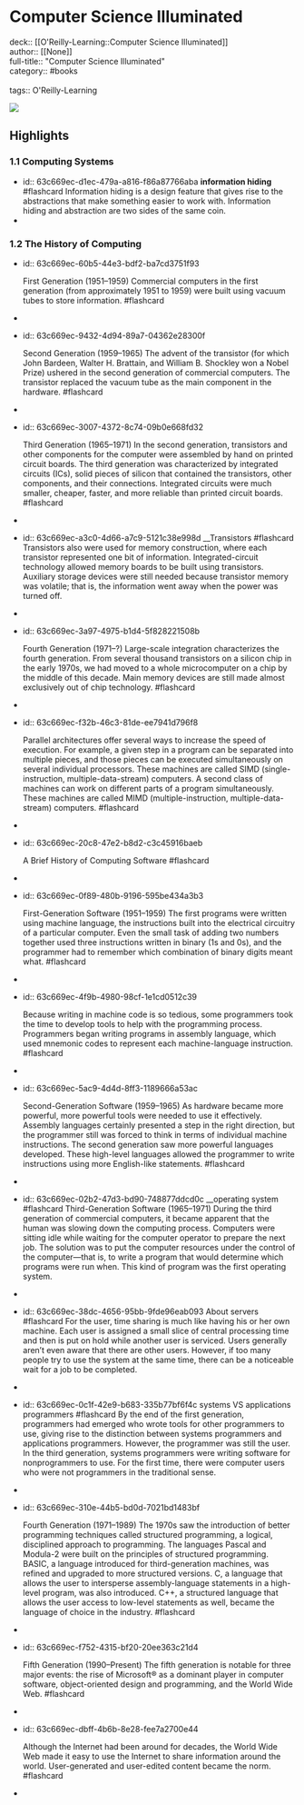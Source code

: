 # Computer Science Illuminated

deck:: [[O'Reilly-Learning::Computer Science Illuminated]]\
author:: [[None]]\
full-title:: "Computer Science Illuminated"\
category:: #books\
\
tags:: O'Reilly-Learning  

![](https://learning.oreilly.com/library/view/computer-science-illuminated/9781284155648/ibis_generated_cover_thumbnail.jpg)
## Highlights
### 1.1 Computing Systems
- id:: 63c669ec-d1ec-479a-a816-f86a87766aba
   __information hiding__ #flashcard 
    Information hiding is a design feature that gives rise to the abstractions that make something easier to work with. Information hiding and abstraction are two sides of the same coin.
-
### 1.2 The History of Computing
- id:: 63c669ec-60b5-44e3-bdf2-ba7cd3751f93
  
  First Generation (1951–1959)
     Commercial computers in the first generation (from approximately 1951 to 1959) were built using vacuum tubes to store information. #flashcard
-
- id:: 63c669ec-9432-4d94-89a7-04362e28300f
  
  Second Generation (1959–1965)
     The advent of the transistor (for which John Bardeen, Walter H. Brattain, and William B. Shockley won a Nobel Prize) ushered in the second generation of commercial computers. The transistor replaced the vacuum tube as the main component in the hardware. #flashcard
-
- id:: 63c669ec-3007-4372-8c74-09b0e668fd32
  
  Third Generation (1965–1971)
     In the second generation, transistors and other components for the computer were assembled by hand on printed circuit boards. The third generation was characterized by integrated circuits (ICs), solid pieces of silicon that contained the transistors, other components, and their connections. Integrated circuits were much smaller, cheaper, faster, and more reliable than printed circuit boards. #flashcard
-
- id:: 63c669ec-a3c0-4d66-a7c9-5121c38e998d
   __Transistors #flashcard 
    Transistors also were used for memory construction, where each transistor represented one bit of information. Integrated-circuit technology allowed memory boards to be built using transistors. Auxiliary storage devices were still needed because transistor memory was volatile; that is, the information went away when the power was turned off.
-
- id:: 63c669ec-3a97-4975-b1d4-5f828221508b
  
  Fourth Generation (1971–?)
     Large-scale integration characterizes the fourth generation. From several thousand transistors on a silicon chip in the early 1970s, we had moved to a whole microcomputer on a chip by the middle of this decade. Main memory devices are still made almost exclusively out of chip technology. #flashcard
-
- id:: 63c669ec-f32b-46c3-81de-ee7941d796f8
  
  Parallel architectures offer several ways to increase the speed of execution. For example, a given step in a program can be separated into multiple pieces, and those pieces can be executed simultaneously on several individual processors. These machines are called SIMD (single-instruction, multiple-data-stream) computers. A second class of machines can work on different parts of a program simultaneously. These machines are called MIMD (multiple-instruction, multiple-data-stream) computers. #flashcard
-
- id:: 63c669ec-20c8-47e2-b8d2-c3c45916baeb
  
  A Brief History of Computing Software #flashcard
-
- id:: 63c669ec-0f89-480b-9196-595be434a3b3
  
  First-Generation Software (1951–1959)
     The first programs were written using machine language, the instructions built into the electrical circuitry of a particular computer. Even the small task of adding two numbers together used three instructions written in binary (1s and 0s), and the programmer had to remember which combination of binary digits meant what. #flashcard
-
- id:: 63c669ec-4f9b-4980-98cf-1e1cd0512c39
  
  Because writing in machine code is so tedious, some programmers took the time to develop tools to help with the programming process. Programmers began writing programs in assembly language, which used mnemonic codes to represent each machine-language instruction. #flashcard
-
- id:: 63c669ec-5ac9-4d4d-8ff3-1189666a53ac
  
  Second-Generation Software (1959–1965)
     As hardware became more powerful, more powerful tools were needed to use it effectively. Assembly languages certainly presented a step in the right direction, but the programmer still was forced to think in terms of individual machine instructions. The second generation saw more powerful languages developed. These high-level languages allowed the programmer to write instructions using more English-like statements. #flashcard
-
- id:: 63c669ec-02b2-47d3-bd90-748877ddcd0c
   __operating system #flashcard 
    Third-Generation Software (1965–1971)
     During the third generation of commercial computers, it became apparent that the human was slowing down the computing process. Computers were sitting idle while waiting for the computer operator to prepare the next job. The solution was to put the computer resources under the control of the computer—that is, to write a program that would determine which programs were run when. This kind of program was the first operating system.
-
- id:: 63c669ec-38dc-4656-95bb-9fde96eab093
   About servers #flashcard 
    For the user, time sharing is much like having his or her own machine. Each user is assigned a small slice of central processing time and then is put on hold while another user is serviced. Users generally aren’t even aware that there are other users. However, if too many people try to use the system at the same time, there can be a noticeable wait for a job to be completed.
-
- id:: 63c669ec-0c1f-42e9-b683-335b77bf6f4c
   systems VS applications programmers #flashcard 
    By the end of the first generation, programmers had emerged who wrote tools for other programmers to use, giving rise to the distinction between systems programmers and applications programmers. However, the programmer was still the user. In the third generation, systems programmers were writing software for nonprogrammers to use. For the first time, there were computer users who were not programmers in the traditional sense.
-
- id:: 63c669ec-310e-44b5-bd0d-7021bd1483bf
  
  Fourth Generation (1971–1989)
     The 1970s saw the introduction of better programming techniques called structured programming, a logical, disciplined approach to programming. The languages Pascal and Modula-2 were built on the principles of structured programming. BASIC, a language introduced for third-generation machines, was refined and upgraded to more structured versions. C, a language that allows the user to intersperse assembly-language statements in a high-level program, was also introduced. C++, a structured language that allows the user access to low-level statements as well, became the language of choice in the industry. #flashcard
-
- id:: 63c669ec-f752-4315-bf20-20ee363c21d4
  
  Fifth Generation (1990–Present)
     The fifth generation is notable for three major events: the rise of Microsoft® as a dominant player in computer software, object-oriented design and programming, and the World Wide Web. #flashcard
-
- id:: 63c669ec-dbff-4b6b-8e28-fee7a2700e44
  
  Although the Internet had been around for decades, the World Wide Web made it easy to use the Internet to share information around the world. User-generated and user-edited content became the norm. #flashcard
-